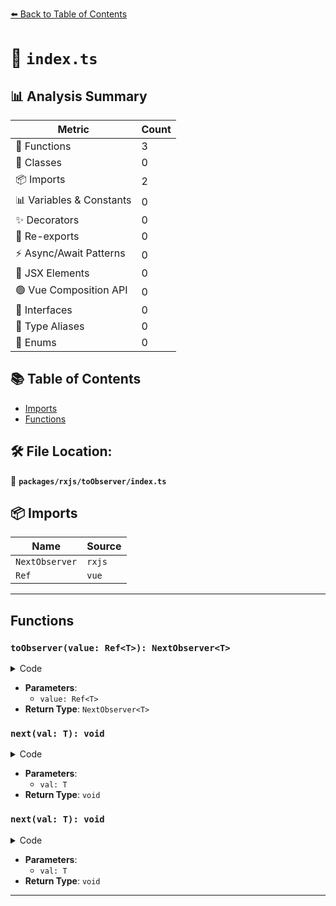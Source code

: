 [⬅️ Back to Table of Contents](../../../index.md)

# 📄 `index.ts`

## 📊 Analysis Summary

| Metric | Count |
|--------|-------|
| 🔧 Functions | 3 |
| 🧱 Classes | 0 |
| 📦 Imports | 2 |
| 📊 Variables & Constants | 0 |
| ✨ Decorators | 0 |
| 🔄 Re-exports | 0 |
| ⚡ Async/Await Patterns | 0 |
| 💠 JSX Elements | 0 |
| 🟢 Vue Composition API | 0 |
| 📐 Interfaces | 0 |
| 📑 Type Aliases | 0 |
| 🎯 Enums | 0 |

## 📚 Table of Contents

- [Imports](#imports)
- [Functions](#functions)

## 🛠️ File Location:
📂 **`packages/rxjs/toObserver/index.ts`**

## 📦 Imports

| Name | Source |
|------|--------|
| `NextObserver` | `rxjs` |
| `Ref` | `vue` |


---

## Functions

### `toObserver(value: Ref<T>): NextObserver<T>`

<details><summary>Code</summary>

```ts
export function toObserver<T>(value: Ref<T>): NextObserver<T> {
  return {
    next: (val: T) => {
      value.value = val
    },
  }
}
```
</details>

- **Parameters**:
  - `value: Ref<T>`
- **Return Type**: `NextObserver<T>`
### `next(val: T): void`

<details><summary>Code</summary>

```ts
(val: T) => {
      value.value = val
    }
```
</details>

- **Parameters**:
  - `val: T`
- **Return Type**: `void`
### `next(val: T): void`

<details><summary>Code</summary>

```ts
(val: T) => {
      value.value = val
    }
```
</details>

- **Parameters**:
  - `val: T`
- **Return Type**: `void`

---